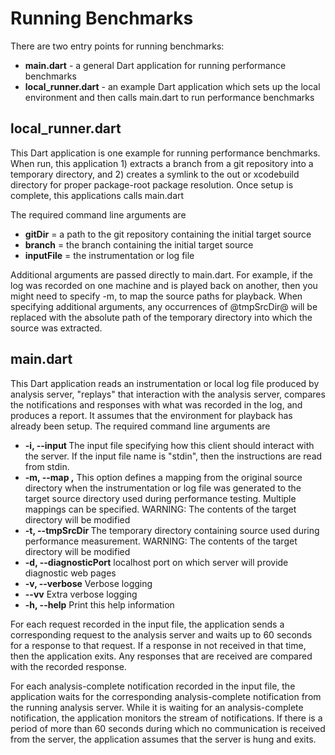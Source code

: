# Running Benchmarks

There are two entry points for running benchmarks:
* **main.dart** - a general Dart application for running performance benchmarks
* **local_runner.dart** - an example Dart application
which sets up the local environment
and then calls main.dart to run performance benchmarks

## local_runner.dart

This Dart application is one example for running performance benchmarks.
When run, this application 1) extracts a branch from a git repository
into a temporary directory, and 2) creates a symlink to the out or xcodebuild
directory for proper package-root package resolution.
Once setup is complete, this applications calls main.dart

The required command line arguments are
* **gitDir** = a path to the git repository containing the initial target source
* **branch** = the branch containing the initial target source
* **inputFile** = the instrumentation or log file

Additional arguments are passed directly to main.dart.
For example, if the log was recorded on one machine and is played back on another,
then you might need to specify -m<oldSrcPath>,<newSrcPath>
to map the source paths for playback.
When specifying additional arguments, any occurrences of @tmpSrcDir@
will be replaced with the absolute path of the temporary directory
into which the source was extracted.

## main.dart

This Dart application reads an instrumentation or local log file produced by
analysis server, "replays" that interaction with the analysis server,
compares the notifications and responses with what was recorded in the log,
and produces a report. It assumes that the environment for playback has
already been setup.
The required command line arguments are
*  **-i, --input             <filePath>**
The input file specifying how this client should interact with the server.
If the input file name is "stdin", then the instructions are read from stdin.
*  **-m, --map               <oldSrcPath>,<newSrcPath>**
This option defines a mapping from the original source directory <oldSrcPath>
when the instrumentation or log file was generated
to the target source directory <newSrcPath> used during performance testing.
Multiple mappings can be specified.
WARNING: The contents of the target directory will be modified
*  **-t, --tmpSrcDir         <dirPath>**
The temporary directory containing source used during performance measurement.
WARNING: The contents of the target directory will be modified
*  **-d, --diagnosticPort** localhost port on which server
                            will provide diagnostic web pages
*  **-v, --verbose**        Verbose logging
*  **--vv**                 Extra verbose logging
*  **-h, --help**           Print this help information

For each request recorded in the input file,
the application sends a corresponding request to the analysis server
and waits up to 60 seconds for a response to that request.
If a response in not received in that time, then the application exits.
Any responses that are received are compared with the recorded response.

For each analysis-complete notification recorded in the input file,
the application waits for the corresponding analysis-complete notification
from the running analysis server.
While it is waiting for an analysis-complete notification,
the application monitors the stream of notifications.
If there is a period of more than 60 seconds during which no communication
is received from the server, the application assumes that the server is hung
and exits.
